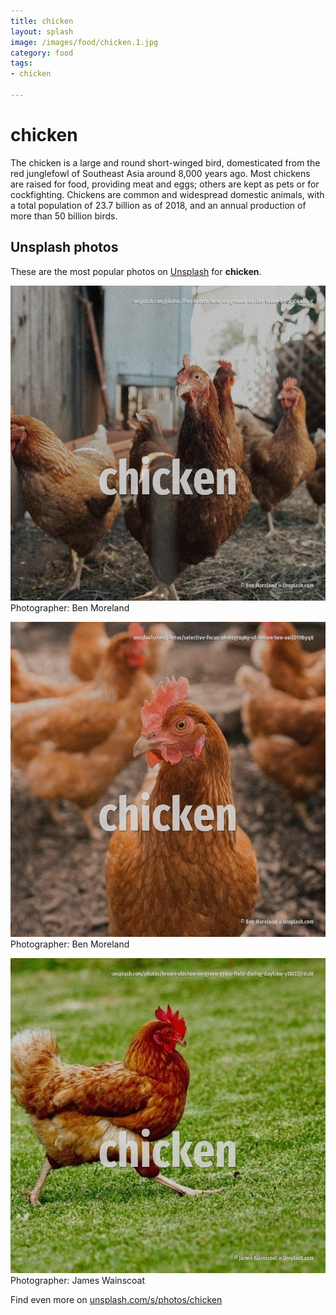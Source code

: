 ```yaml
---
title: chicken
layout: splash
image: /images/food/chicken.1.jpg
category: food
tags:
- chicken

---
```

# chicken

The chicken  is a large and round short-winged bird, domesticated from the red junglefowl of  Southeast Asia around 8,000 years ago. Most chickens are raised for food, providing meat and eggs; others are kept as pets or for  cockfighting.   Chickens are common and widespread domestic animals, with a total population of 23.7 billion as of  2018, and an annual production of more than 50 billion birds. 

 
## Unsplash photos
These are the most popular photos on [Unsplash](https://unsplash.com) for **chicken**.
 
![chicken](/images/food/chicken.1.jpg)
Photographer:  Ben Moreland
 
![chicken](/images/food/chicken.2.jpg)
Photographer:  Ben Moreland
 
![chicken](/images/food/chicken.3.jpg)
Photographer:  James Wainscoat
 
Find even more on [unsplash.com/s/photos/chicken](https://unsplash.com/s/photos/chicken)
 
